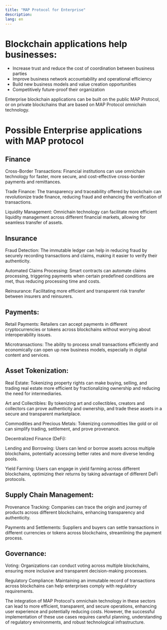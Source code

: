 ```yaml
---
title: "MAP Protocol for Enterprise"
description: 
lang: en
---
```


# Blockchain applications help businesses:



* Increase trust and reduce the cost of coordination between business parties
* Improve business network accountability and operational efficiency
* Build new business models and value creation opportunities
* Competitively future-proof their organization

Enterprise blockchain applications can be built on the public MAP Protocol, or on private blockchains that are based on MAP Protocol omnichain technology.


# **Possible Enterprise applications with MAP protocol**

## Finance

Cross-Border Transactions: Financial institutions can use omnichain technology for faster, more secure, and cost-effective cross-border payments and remittances.

Trade Finance: The transparency and traceability offered by blockchain can revolutionize trade finance, reducing fraud and enhancing the verification of transactions.

Liquidity Management: Omnichain technology can facilitate more efficient liquidity management across different financial markets, allowing for seamless transfer of assets.

## Insurance

Fraud Detection: The immutable ledger can help in reducing fraud by securely recording transactions and claims, making it easier to verify their authenticity.

Automated Claims Processing: Smart contracts can automate claims processing, triggering payments when certain predefined conditions are met, thus reducing processing time and costs.

Reinsurance: Facilitating more efficient and transparent risk transfer between insurers and reinsurers.

## Payments:

Retail Payments: Retailers can accept payments in different cryptocurrencies or tokens across blockchains without worrying about interoperability issues.

Microtransactions: The ability to process small transactions efficiently and economically can open up new business models, especially in digital content and services.

## Asset Tokenization:

Real Estate: Tokenizing property rights can make buying, selling, and trading real estate more efficient by fractionalizing ownership and reducing the need for intermediaries.

Art and Collectibles: By tokenizing art and collectibles, creators and collectors can prove authenticity and ownership, and trade these assets in a secure and transparent marketplace.

Commodities and Precious Metals: Tokenizing commodities like gold or oil can simplify trading, settlement, and prove provenance.

Decentralized Finance (DeFi):

Lending and Borrowing: Users can lend or borrow assets across multiple blockchains, potentially accessing better rates and more diverse lending pools.

Yield Farming: Users can engage in yield farming across different blockchains, optimizing their returns by taking advantage of different DeFi protocols.

## Supply Chain Management:

Provenance Tracking: Companies can trace the origin and journey of products across different blockchains, enhancing transparency and authenticity.

Payments and Settlements: Suppliers and buyers can settle transactions in different currencies or tokens across blockchains, streamlining the payment process.

## Governance:

Voting: Organizations can conduct voting across multiple blockchains, ensuring more inclusive and transparent decision-making processes.

Regulatory Compliance: Maintaining an immutable record of transactions across blockchains can help enterprises comply with regulatory requirements.

The integration of MAP Protocol's omnichain technology in these sectors can lead to more efficient, transparent, and secure operations, enhancing user experience and potentially reducing costs. However, the successful implementation of these use cases requires careful planning, understanding of regulatory environments, and robust technological infrastructure.
